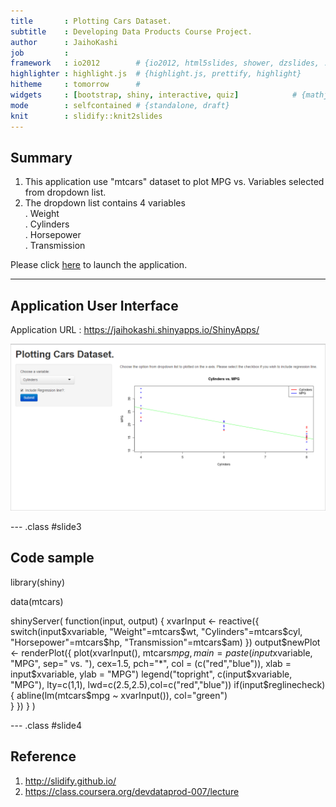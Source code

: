 ```yaml
---
title       : Plotting Cars Dataset.
subtitle    : Developing Data Products Course Project.
author      : JaihoKashi
job         : 
framework   : io2012        # {io2012, html5slides, shower, dzslides, ...}
highlighter : highlight.js  # {highlight.js, prettify, highlight}
hitheme     : tomorrow      # 
widgets     : [bootstrap, shiny, interactive, quiz]            # {mathjax, quiz, bootstrap}
mode        : selfcontained # {standalone, draft}
knit        : slidify::knit2slides
---
```


## Summary  

1. This application use "mtcars" dataset to plot MPG vs. Variables selected from dropdown list.
2. The dropdown list contains 4 variables  
  . Weight  
  . Cylinders  
  . Horsepower  
  . Transmission  

Please click [here](https://jaihokashi.shinyapps.io/ShinyApps) to launch the application.

--- 

## Application User Interface  

Application URL : https://jaihokashi.shinyapps.io/ShinyApps/  

![](ui.PNG)

--- .class #slide3 

## Code sample  

library(shiny)

data(mtcars)

shinyServer( 
        function(input, output) {
                xvarInput <- reactive({
                        switch(input$xvariable,
                               "Weight"=mtcars$wt,
                               "Cylinders"=mtcars$cyl,
                               "Horsepower"=mtcars$hp,
                               "Transmission"=mtcars$am)
                })
                output$newPlot <- renderPlot({
                        plot(xvarInput(), mtcars$mpg, main = paste(input$xvariable, "MPG", sep=" vs. "), cex=1.5, pch="*", col = (c("red","blue")), xlab = input$xvariable, ylab = "MPG")
                        legend("topright", c(input$xvariable, "MPG"), lty=c(1,1), lwd=c(2.5,2.5),col=c("red","blue"))
                        if(input$reglinecheck) {
                                abline(lm(mtcars$mpg ~ xvarInput()), col="green")                                
                        }
                }) 
        }
)  

--- .class #slide4 

## Reference  
1. http://slidify.github.io/  
2. https://class.coursera.org/devdataprod-007/lecture  

